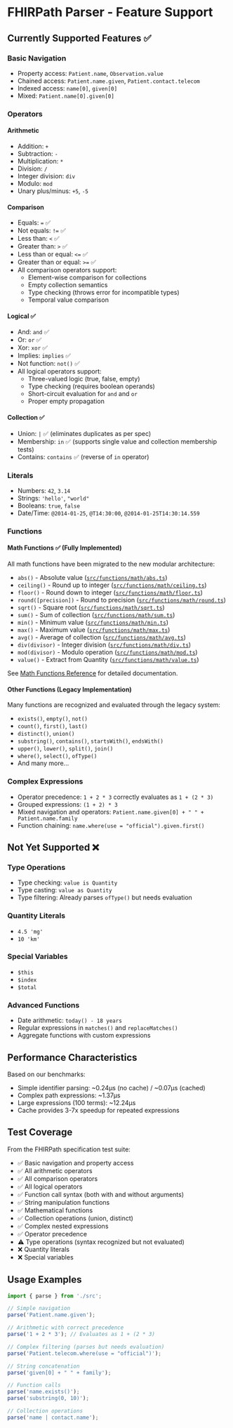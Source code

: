 # FHIRPath Parser - Feature Support

## Currently Supported Features ✅

### Basic Navigation
- Property access: `Patient.name`, `Observation.value`
- Chained access: `Patient.name.given`, `Patient.contact.telecom`
- Indexed access: `name[0]`, `given[0]`
- Mixed: `Patient.name[0].given[0]`

### Operators
#### Arithmetic
- Addition: `+`
- Subtraction: `-`
- Multiplication: `*`
- Division: `/`
- Integer division: `div`
- Modulo: `mod`
- Unary plus/minus: `+5`, `-5`

#### Comparison
- Equals: `=` ✅
- Not equals: `!=` ✅
- Less than: `<` ✅
- Greater than: `>` ✅ 
- Less than or equal: `<=` ✅
- Greater than or equal: `>=` ✅
- All comparison operators support:
  - Element-wise comparison for collections
  - Empty collection semantics
  - Type checking (throws error for incompatible types)
  - Temporal value comparison

#### Logical ✅
- And: `and` ✅
- Or: `or` ✅
- Xor: `xor` ✅
- Implies: `implies` ✅
- Not function: `not()` ✅
- All logical operators support:
  - Three-valued logic (true, false, empty)
  - Type checking (requires boolean operands)
  - Short-circuit evaluation for `and` and `or`
  - Proper empty propagation

#### Collection ✅
- Union: `|` ✅ (eliminates duplicates as per spec)
- Membership: `in` ✅ (supports single value and collection membership tests)
- Contains: `contains` ✅ (reverse of `in` operator)

### Literals
- Numbers: `42`, `3.14`
- Strings: `'hello'`, `"world"`
- Booleans: `true`, `false`
- Date/Time: `@2014-01-25`, `@T14:30:00`, `@2014-01-25T14:30:14.559`

### Functions

#### Math Functions ✅ (Fully Implemented)
All math functions have been migrated to the new modular architecture:
- `abs()` - Absolute value ([`src/functions/math/abs.ts`](../../src/functions/math/abs.ts))
- `ceiling()` - Round up to integer ([`src/functions/math/ceiling.ts`](../../src/functions/math/ceiling.ts))
- `floor()` - Round down to integer ([`src/functions/math/floor.ts`](../../src/functions/math/floor.ts))
- `round([precision])` - Round to precision ([`src/functions/math/round.ts`](../../src/functions/math/round.ts))
- `sqrt()` - Square root ([`src/functions/math/sqrt.ts`](../../src/functions/math/sqrt.ts))
- `sum()` - Sum of collection ([`src/functions/math/sum.ts`](../../src/functions/math/sum.ts))
- `min()` - Minimum value ([`src/functions/math/min.ts`](../../src/functions/math/min.ts))
- `max()` - Maximum value ([`src/functions/math/max.ts`](../../src/functions/math/max.ts))
- `avg()` - Average of collection ([`src/functions/math/avg.ts`](../../src/functions/math/avg.ts))
- `div(divisor)` - Integer division ([`src/functions/math/div.ts`](../../src/functions/math/div.ts))
- `mod(divisor)` - Modulo operation ([`src/functions/math/mod.ts`](../../src/functions/math/mod.ts))
- `value()` - Extract from Quantity ([`src/functions/math/value.ts`](../../src/functions/math/value.ts))

See [Math Functions Reference](../components/math-functions.md) for detailed documentation.

#### Other Functions (Legacy Implementation)
Many functions are recognized and evaluated through the legacy system:
- `exists()`, `empty()`, `not()`
- `count()`, `first()`, `last()`
- `distinct()`, `union()`
- `substring()`, `contains()`, `startsWith()`, `endsWith()`
- `upper()`, `lower()`, `split()`, `join()`
- `where()`, `select()`, `ofType()`
- And many more...

### Complex Expressions
- Operator precedence: `1 + 2 * 3` correctly evaluates as `1 + (2 * 3)`
- Grouped expressions: `(1 + 2) * 3`
- Mixed navigation and operators: `Patient.name.given[0] + " " + Patient.name.family`
- Function chaining: `name.where(use = "official").given.first()`

## Not Yet Supported ❌

### Type Operations
- Type checking: `value is Quantity`
- Type casting: `value as Quantity`
- Type filtering: Already parses `ofType()` but needs evaluation

### Quantity Literals
- `4.5 'mg'`
- `10 'km'`

### Special Variables
- `$this`
- `$index`
- `$total`

### Advanced Functions
- Date arithmetic: `today() - 18 years`
- Regular expressions in `matches()` and `replaceMatches()`
- Aggregate functions with custom expressions

## Performance Characteristics

Based on our benchmarks:
- Simple identifier parsing: ~0.24μs (no cache) / ~0.07μs (cached)
- Complex path expressions: ~1.37μs
- Large expressions (100 terms): ~12.24μs
- Cache provides 3-7x speedup for repeated expressions

## Test Coverage

From the FHIRPath specification test suite:
- ✅ Basic navigation and property access
- ✅ All arithmetic operators
- ✅ All comparison operators
- ✅ All logical operators
- ✅ Function call syntax (both with and without arguments)
- ✅ String manipulation functions
- ✅ Mathematical functions
- ✅ Collection operations (union, distinct)
- ✅ Complex nested expressions
- ✅ Operator precedence
- ⚠️ Type operations (syntax recognized but not evaluated)
- ❌ Quantity literals
- ❌ Special variables

## Usage Examples

```typescript
import { parse } from './src';

// Simple navigation
parse('Patient.name.given');

// Arithmetic with correct precedence
parse('1 + 2 * 3'); // Evaluates as 1 + (2 * 3)

// Complex filtering (parses but needs evaluation)
parse('Patient.telecom.where(use = "official")');

// String concatenation
parse('given[0] + " " + family');

// Function calls
parse('name.exists()');
parse('substring(0, 10)');

// Collection operations
parse('name | contact.name');
```